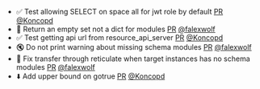 - ✅ Test allowing SELECT on space all for jwt role by default [PR](https://github.com/laminlabs/lamindb/pull/2605) [@Koncopd](https://github.com/Koncopd)
- 🐛 Return an empty set not a dict for modules [PR](https://github.com/laminlabs/lamindb-setup/pull/1011) [@falexwolf](https://github.com/falexwolf)
- ✅ Test getting api url from resource_api_server [PR](https://github.com/laminlabs/lamindb-setup/pull/1007) [@Koncopd](https://github.com/Koncopd)
- 🔇 Do not print warning about missing schema modules [PR](https://github.com/laminlabs/lamindb-setup/pull/1010) [@falexwolf](https://github.com/falexwolf)
- 🐛 Fix transfer through reticulate when target instances has no schema modules [PR](https://github.com/laminlabs/lamindb/pull/2602) [@falexwolf](https://github.com/falexwolf)
- ⬇️ Add upper bound on gotrue [PR](https://github.com/laminlabs/lamindb-setup/pull/1009) [@Koncopd](https://github.com/Koncopd)
